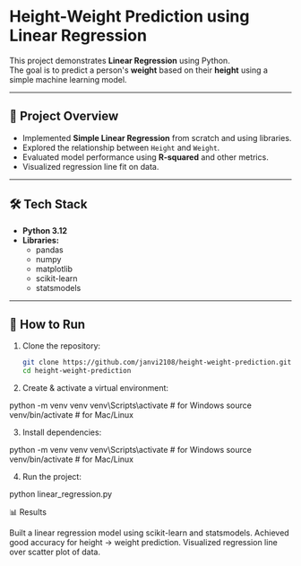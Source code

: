 # Height-Weight Prediction using Linear Regression

This project demonstrates **Linear Regression** using Python.  
The goal is to predict a person's **weight** based on their **height** using a simple machine learning model.

---

## 📌 Project Overview
- Implemented **Simple Linear Regression** from scratch and using libraries.
- Explored the relationship between `Height` and `Weight`.
- Evaluated model performance using **R-squared** and other metrics.
- Visualized regression line fit on data.

---

## 🛠️ Tech Stack
- **Python 3.12**
- **Libraries:**
  - pandas
  - numpy
  - matplotlib
  - scikit-learn
  - statsmodels

---
## 🚀 How to Run
1. Clone the repository:
   ```bash
   git clone https://github.com/janvi2108/height-weight-prediction.git
   cd height-weight-prediction
2. Create & activate a virtual environment:

python -m venv venv
venv\Scripts\activate     # for Windows
source venv/bin/activate  # for Mac/Linux

3. Install dependencies:

python -m venv venv
venv\Scripts\activate     # for Windows
source venv/bin/activate  # for Mac/Linux

4. Run the project:

python linear_regression.py

📊 Results

Built a linear regression model using scikit-learn and statsmodels.
Achieved good accuracy for height → weight prediction.
Visualized regression line over scatter plot of data.


